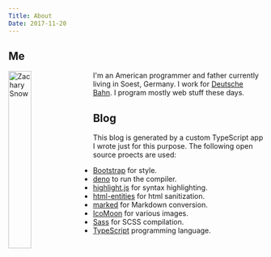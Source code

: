 ```yaml
---
Title: About
Date: 2017-11-20
---
```


## Me

<img class="rounded" style="width:30%;height:30%;max-width:200px;float:left;margin-right:1.0rem;" src="https://avatars2.githubusercontent.com/u/1151395?s=460&v=4" alt="Zachary Snow" />

I'm an American programmer and father currently living in Soest, Germany. I work for [Deutsche Bahn](https://bahn.de/).
I program mostly web stuff these days.

<div class="clear" style="margin-bottom: 1rem;"></div>

## Blog

This blog is generated by a custom TypeScript app I wrote just for this purpose. The following open source proects are used:

- [Bootstrap](https://getbootstrap.com/) for style.
- [deno](https://deno.land/) to run the compiler.
- [highlight.js](https://highlightjs.org/) for syntax highlighting.
- [html-entities](https://github.com/mdevils/html-entities#readme) for html sanitization.
- [marked](https://marked.js.org/) for Markdown conversion.
- [IcoMoon](https://icomoon.io/) for various images.
- [Sass](https://sass-lang.com/) for SCSS compilation.
- [TypeScript](https://www.typescriptlang.org/) programming language.
